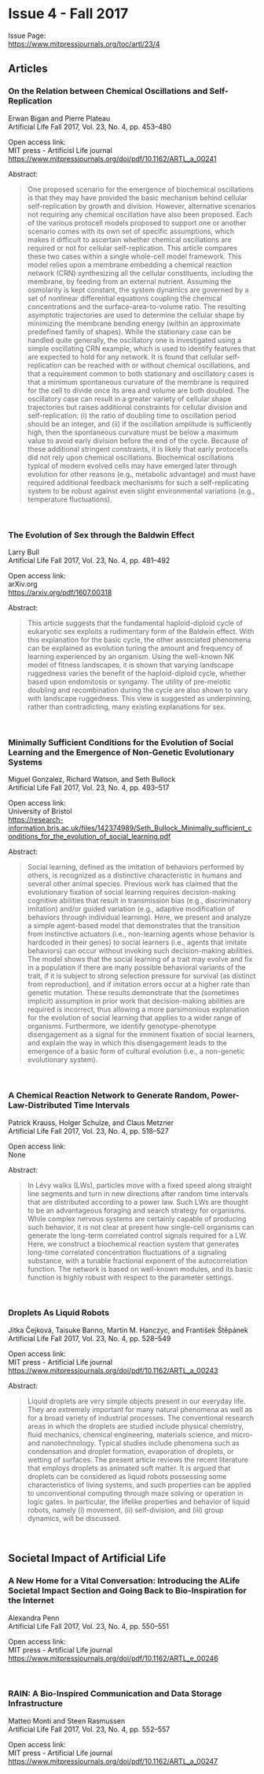 # Issue 4 - Fall 2017   
Issue Page:  
https://www.mitpressjournals.org/toc/artl/23/4

## Articles
### On the Relation between Chemical Oscillations and Self-Replication
Erwan Bigan and Pierre Plateau  
Artificial Life Fall 2017, Vol. 23, No. 4, pp. 453–480  

Open access link:  
MIT press - Artificisl Life journal  
https://www.mitpressjournals.org/doi/pdf/10.1162/ARTL_a_00241

Abstract:  
> One proposed scenario for the emergence of biochemical oscillations is that they may have provided the basic mechanism behind cellular self-replication by growth and division. However, alternative scenarios not requiring any chemical oscillation have also been proposed. Each of the various protocell models proposed to support one or another scenario comes with its own set of specific assumptions, which makes it difficult to ascertain whether chemical oscillations are required or not for cellular self-replication. This article compares these two cases within a single whole-cell model framework. This model relies upon a membrane embedding a chemical reaction network (CRN) synthesizing all the cellular constituents, including the membrane, by feeding from an external nutrient. Assuming the osmolarity is kept constant, the system dynamics are governed by a set of nonlinear differential equations coupling the chemical concentrations and the surface-area-to-volume ratio. The resulting asymptotic trajectories are used to determine the cellular shape by minimizing the membrane bending energy (within an approximate predefined family of shapes). While the stationary case can be handled quite generally, the oscillatory one is investigated using a simple oscillating CRN example, which is used to identify features that are expected to hold for any network. It is found that cellular self-replication can be reached with or without chemical oscillations, and that a requirement common to both stationary and oscillatory cases is that a minimum spontaneous curvature of the membrane is required for the cell to divide once its area and volume are both doubled. The oscillatory case can result in a greater variety of cellular shape trajectories but raises additional constraints for cellular division and self-replication: (i) the ratio of doubling time to oscillation period should be an integer, and (ii) if the oscillation amplitude is sufficiently high, then the spontaneous curvature must be below a maximum value to avoid early division before the end of the cycle. Because of these additional stringent constraints, it is likely that early protocells did not rely upon chemical oscillations. Biochemical oscillations typical of modern evolved cells may have emerged later through evolution for other reasons (e.g., metabolic advantage) and must have required additional feedback mechanisms for such a self-replicating system to be robust against even slight environmental variations (e.g., temperature fluctuations).

<br>

### The Evolution of Sex through the Baldwin Effect
Larry Bull  
Artificial Life Fall 2017, Vol. 23, No. 4, pp. 481–492  

Open access link:  
arXiv.org  
https://arxiv.org/pdf/1607.00318

Abstract:  
> This article suggests that the fundamental haploid-diploid cycle of eukaryotic sex exploits a rudimentary form of the Baldwin effect. With this explanation for the basic cycle, the other associated phenomena can be explained as evolution tuning the amount and frequency of learning experienced by an organism. Using the well-known NK model of fitness landscapes, it is shown that varying landscape ruggedness varies the benefit of the haploid-diploid cycle, whether based upon endomitosis or syngamy. The utility of pre-meiotic doubling and recombination during the cycle are also shown to vary with landscape ruggedness. This view is suggested as underpinning, rather than contradicting, many existing explanations for sex.

<br>

### Minimally Sufficient Conditions for the Evolution of Social Learning and the Emergence of Non-Genetic Evolutionary Systems
Miguel Gonzalez, Richard Watson, and Seth Bullock  
Artificial Life Fall 2017, Vol. 23, No. 4, pp. 493–517  

Open access link:  
University of Bristol  
https://research-information.bris.ac.uk/files/142374989/Seth_Bullock_Minimally_sufficient_conditions_for_the_evolution_of_social_learning.pdf

Abstract:  
> Social learning, defined as the imitation of behaviors performed by others, is recognized as a distinctive characteristic in humans and several other animal species. Previous work has claimed that the evolutionary fixation of social learning requires decision-making cognitive abilities that result in transmission bias (e.g., discriminatory imitation) and/or guided variation (e.g., adaptive modification of behaviors through individual learning). Here, we present and analyze a simple agent-based model that demonstrates that the transition from instinctive actuators (i.e., non-learning agents whose behavior is hardcoded in their genes) to social learners (i.e., agents that imitate behaviors) can occur without invoking such decision-making abilities. The model shows that the social learning of a trait may evolve and fix in a population if there are many possible behavioral variants of the trait, if it is subject to strong selection pressure for survival (as distinct from reproduction), and if imitation errors occur at a higher rate than genetic mutation. These results demonstrate that the (sometimes implicit) assumption in prior work that decision-making abilities are required is incorrect, thus allowing a more parsimonious explanation for the evolution of social learning that applies to a wider range of organisms. Furthermore, we identify genotype-phenotype disengagement as a signal for the imminent fixation of social learners, and explain the way in which this disengagement leads to the emergence of a basic form of cultural evolution (i.e., a non-genetic evolutionary system).

<br>

### A Chemical Reaction Network to Generate Random, Power-Law-Distributed Time Intervals
Patrick Krauss, Holger Schulze, and Claus Metzner  
Artificial Life Fall 2017, Vol. 23, No. 4, pp. 518–527  

Open access link:  
None 

Abstract:  
> In Lévy walks (LWs), particles move with a fixed speed along straight line segments and turn in new directions after random time intervals that are distributed according to a power law. Such LWs are thought to be an advantageous foraging and search strategy for organisms. While complex nervous systems are certainly capable of producing such behavior, it is not clear at present how single-cell organisms can generate the long-term correlated control signals required for a LW. Here, we construct a biochemical reaction system that generates long-time correlated concentration fluctuations of a signaling substance, with a tunable fractional exponent of the autocorrelation function. The network is based on well-known modules, and its basic function is highly robust with respect to the parameter settings.

<br>

### Droplets As Liquid Robots
Jitka Čejková, Taisuke Banno, Martin M. Hanczyc, and František Štěpánek  
Artificial Life Fall 2017, Vol. 23, No. 4, pp. 528–549  

Open access link:  
MIT press - Artificial Life journal  
https://www.mitpressjournals.org/doi/pdf/10.1162/ARTL_a_00243

Abstract:  
> Liquid droplets are very simple objects present in our everyday life. They are extremely important for many natural phenomena as well as for a broad variety of industrial processes. The conventional research areas in which the droplets are studied include physical chemistry, fluid mechanics, chemical engineering, materials science, and micro- and nanotechnology. Typical studies include phenomena such as condensation and droplet formation, evaporation of droplets, or wetting of surfaces. The present article reviews the recent literature that employs droplets as animated soft matter. It is argued that droplets can be considered as liquid robots possessing some characteristics of living systems, and such properties can be applied to unconventional computing through maze solving or operation in logic gates. In particular, the lifelike properties and behavior of liquid robots, namely (i) movement, (ii) self-division, and (iii) group dynamics, will be discussed.

<br>

## Societal Impact of Artificial Life
### A New Home for a Vital Conversation: Introducing the ALife Societal Impact Section and Going Back to Bio-Inspiration for the Internet
Alexandra Penn  
Artificial Life Fall 2017, Vol. 23, No. 4, pp. 550–551  

Open access link:  
MIT press - Artificial Life journal  
https://www.mitpressjournals.org/doi/pdf/10.1162/ARTL_e_00246

<br>

### RAIN: A Bio-Inspired Communication and Data Storage Infrastructure
Matteo Monti and Steen Rasmussen  
Artificial Life Fall 2017, Vol. 23, No. 4, pp. 552–557  

Open access link:  
MIT press - Artificial Life journal  
https://www.mitpressjournals.org/doi/pdf/10.1162/ARTL_a_00247